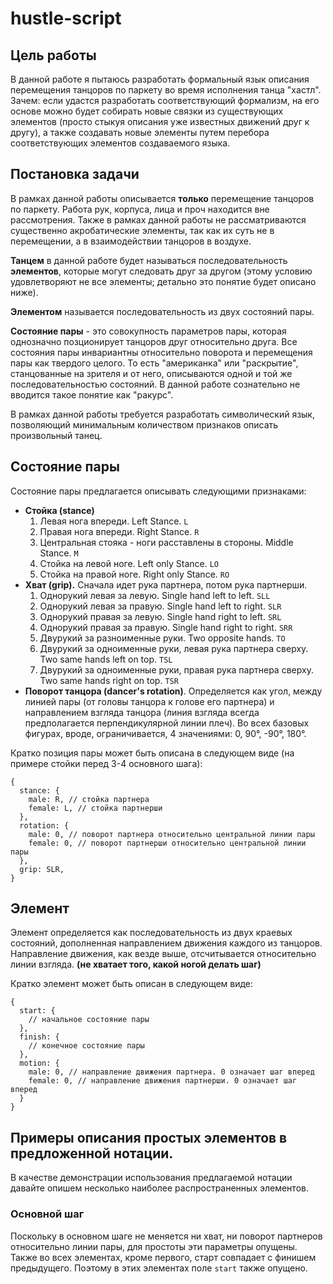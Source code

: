 # hustle-script

## Цель работы

В данной работе я пытаюсь разработать формальный язык описания перемещения танцоров по паркету во время исполнения танца "хастл". Зачем: если удастся разработать соответствующий формализм, на его основе можно будет собирать новые связки из существующих элементов (просто стыкуя описания уже известных движений друг к другу), а также создавать новые элементы путем перебора соответствующих элементов создаваемого языка.

## Постановка задачи

В рамках данной работы описывается **только** перемещение танцоров по паркету. Работа рук, корпуса, лица и проч находится вне рассмотрения. Также в рамках данной работы не рассматриваются существенно акробатические элементы, так как их суть не в перемещении, а в взаимодействии танцоров в воздухе.

**Танцем** в данной работе будет называться последовательность **элементов**, которые могут следовать друг за другом (этому условию удовлетворяют не все элементы; детально это понятие будет описано ниже). 

**Элементом** называется последовательность из двух состояний пары. 

**Состояние пары** - это совокупность параметров пары, которая однозначно позционирует танцоров друг относительно друга. Все состояния пары инвариантны относительно поворота и перемещения пары как твердого целого. То есть "американка" или "раскрытие", станцованные на зрителя и от него, описываются одной и той же последовательностью состояний. В данной работе сознательно не вводится такое понятие как "ракурс".

В рамках данной работы требуется разработать символический язык, позволяющий минимальным количеством признаков описать произвольный танец.

## Состояние пары

Состояние пары предлагается описывать следующими признаками:
- **Стойка (stance)** 
  1. Левая нога впереди. Left Stance. `L`
  2. Правая нога впереди. Right Stance. `R`
  3. Центральная стояка - ноги расставлены в стороны. Middle Stance. `M`
  4. Стойка на левой ноге. Left only Stance. `LO`
  5. Стойка на правой ноге. Right only Stance. `RO`
- **Хват (grip).** Сначала идет рука партнера, потом рука партнерши.
  1. Однорукий левая за левую. Single hand left to left. `SLL`
  2. Однорукий левая за правую. Single hand left to right. `SLR`
  3. Однорукий правая за левую. Single hand right to left. `SRL`
  4. Однорукий правая за правую. Single hand right to right. `SRR`
  5. Двурукий за разноименные руки. Two opposite hands. `TO`
  6. Двурукий за одноименные руки, левая рука партнера сверху. Two same hands left on top. `TSL`
  7. Двурукий за одноименные руки, правая рука партнера сверху. Two same hands right on top. `TSR`
- **Поворот танцора (dancer's rotation)**. Определяется как угол, между линией пары (от головы танцора к голове его партнера) и направлением взгляда танцора (линия взгляда всегда предполагается перпендикулярной линии плеч). Во всех базовых фигурах, вроде, ограничивается, 4 значениями: 0, 90&deg;, -90&deg;, 180&deg;.

Кратко позиция пары может быть описана в следующем виде (на примере стойки перед 3-4 основного шага):
```
{
  stance: {
    male: R, // стойка партнера
    female: L, // стойка партнерши
  },
  rotation: {
    male: 0, // поворот партнера относительно центральной линии пары
    female: 0, // поворот партнерши относительно центральной линии пары
  },
  grip: SLR,
}
```

## Элемент

Элемент определяется как последовательность из двух краевых состояний, дополненная направлением движения каждого из танцоров. Направление движения, как везде выше, отсчитывается относительно линии взгляда. **(не хватает того, какой ногой делать шаг)**

Кратко элемент может быть описан в следующем виде:
```
{
  start: {
    // начальное состояние пары
  },
  finish: {
    // конечное состояние пары
  },
  motion: {
    male: 0, // направление движения партнера. 0 означает шаг вперед
    female: 0, // направление движения партнерши. 0 означает шаг вперед
  }
}
```

## Примеры описания простых элементов в предложенной нотации.

В качестве демонстрации использования предлагаемой нотации давайте опишем несколько наиболее распространенных элементов.

### Основной шаг

Поскольку в основном шаге не меняется ни хват, ни поворот партнеров относительно линии пары, для простоты эти параметры опущены. Также во всех элементах, кроме первого, старт совпадает с финишем предыдущего. Поэтому в этих элементах поле `start` также опущено.
